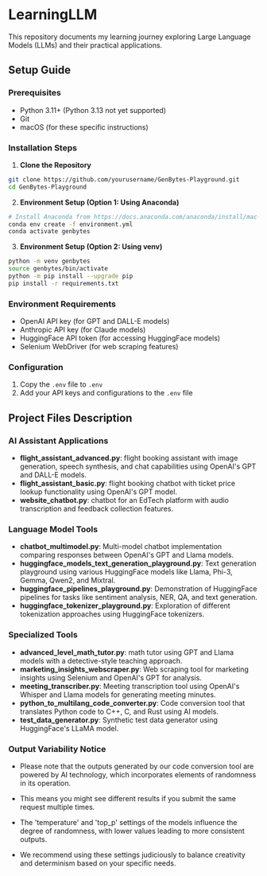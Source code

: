 # LearningLLM

This repository documents my learning journey exploring Large Language Models (LLMs) and their practical applications. <br>

## Setup Guide

### Prerequisites
- Python 3.11+ (Python 3.13 not yet supported)
- Git
- macOS (for these specific instructions)

### Installation Steps

1. **Clone the Repository**
```bash
git clone https://github.com/yourusername/GenBytes-Playground.git
cd GenBytes-Playground
```

2. **Environment Setup (Option 1: Using Anaconda)**
```bash
# Install Anaconda from https://docs.anaconda.com/anaconda/install/mac-os/
conda env create -f environment.yml
conda activate genbytes
```

3. **Environment Setup (Option 2: Using venv)**
```bash
python -m venv genbytes
source genbytes/bin/activate
python -m pip install --upgrade pip
pip install -r requirements.txt
```

### Environment Requirements
- OpenAI API key (for GPT and DALL-E models)
- Anthropic API key (for Claude models)
- HuggingFace API token (for accessing HuggingFace models)
- Selenium WebDriver (for web scraping features)

### Configuration
1. Copy the `.env` file to `.env`
2. Add your API keys and configurations to the `.env` file


## Project Files Description

### AI Assistant Applications
- **flight_assistant_advanced.py**: flight booking assistant with image generation, speech synthesis, and chat capabilities using OpenAI's GPT and DALL-E models.
- **flight_assistant_basic.py**: flight booking chatbot with ticket price lookup functionality using OpenAI's GPT model.
- **website_chatbot.py**: chatbot for an EdTech platform with audio transcription and feedback collection features.

### Language Model Tools
- **chatbot_multimodel.py**: Multi-model chatbot implementation comparing responses between OpenAI's GPT and Llama models.
- **huggingface_models_text_generation_playground.py**: Text generation playground using various HuggingFace models like Llama, Phi-3, Gemma, Qwen2, and Mixtral.
- **huggingface_pipelines_playground.py**: Demonstration of HuggingFace pipelines for tasks like sentiment analysis, NER, QA, and text generation.
- **huggingface_tokenizer_playground.py**: Exploration of different tokenization approaches using HuggingFace tokenizers.

### Specialized Tools
- **advanced_level_math_tutor.py**: math tutor using GPT and Llama models with a detective-style teaching approach.
- **marketing_insights_webscraper.py**: Web scraping tool for marketing insights using Selenium and OpenAI's GPT for analysis.
- **meeting_transcriber.py**: Meeting transcription tool using OpenAI's Whisper and Llama models for generating meeting minutes.
- **python_to_multilang_code_converter.py**: Code conversion tool that translates Python code to C++, C, and Rust using AI models.
- **test_data_generator.py**: Synthetic test data generator using HuggingFace's LLaMA model.

### Output Variability Notice
- Please note that the outputs generated by our code conversion tool are powered by AI technology, which incorporates elements of randomness in its operation. <br>

- This means you might see different results if you submit the same request multiple times. 

- The 'temperature' and 'top_p' settings of the models influence the degree of randomness, with lower values leading to more consistent outputs. 

- We recommend using these settings judiciously to balance creativity and determinism based on your specific needs.
